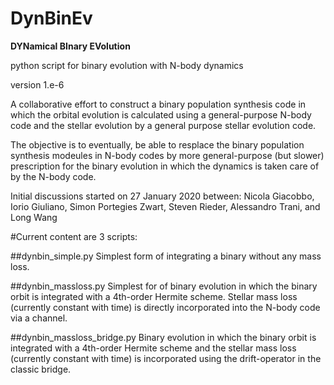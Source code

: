 # DynBinEv

**DYNamical BInary EVolution**

python script for binary evolution with N-body dynamics

version 1.e-6

A collaborative effort to construct a binary population synthesis code
in which the orbital evolution is calculated using a general-purpose
N-body code and the stellar evolution by a general purpose stellar
evolution code.

The objective is to eventually, be able to resplace the binary
population synthesis modeules in N-body codes by more general-purpose
(but slower) prescription for the binary evolution in which the
dynamics is taken care of by the N-body code.

Initial discussions started on 27 January 2020 between:
Nicola Giacobbo,
Iorio Giuliano,
Simon Portegies Zwart,
Steven Rieder,
Alessandro Trani,
and
Long Wang

#Current content are 3 scripts:

##dynbin_simple.py
       Simplest form of integrating a binary without any mass loss.
       
##dynbin_massloss.py
       Simplest for of binary evolution in which the binary orbit is
       integrated with a 4th-order Hermite scheme. Stellar mass loss
       (currently constant with time) is directly incorporated into
       the N-body code via a channel.
       
##dynbin_massloss_bridge.py
       Binary evolution in which the binary orbit is
       integrated with a 4th-order Hermite scheme and the stellar mass loss
       (currently constant with time) is incorporated using the drift-operator
       in the classic bridge. 
